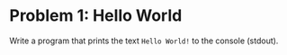 # Problem 1: Hello World

Write a program that prints the text `Hello World!` to the console (stdout).

